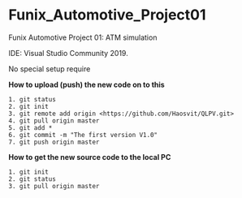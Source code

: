 # Funix_Automotive_Project01
Funix Automotive Project 01: ATM simulation

IDE: Visual Studio Community 2019.

No special setup require

**How to upload (push) the new code on to this**
```
1. git status
2. git init
3. git remote add origin <https://github.com/Haosvit/QLPV.git>
4. git pull origin master
5. git add *
6. git commit -m "The first version V1.0"
7. git push origin master
```

**How to get the new source code to the local PC**
```
1. git init
2. git status
3. git pull origin master
```
